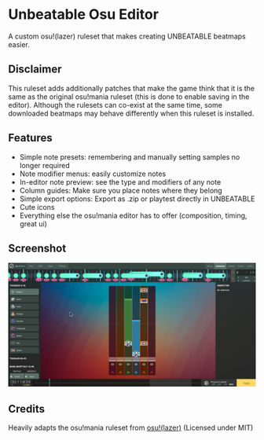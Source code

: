 # Unbeatable Osu Editor

A custom osu!(lazer) ruleset that makes creating UNBEATABLE beatmaps easier.

## Disclaimer

This ruleset adds additionally patches that make the game think that it is the same as the original osu!mania ruleset (this is done to enable saving in the editor). Although the rulesets can co-exist at the same time, some downloaded beatmaps may behave differently when this ruleset is installed.

## Features

- Simple note presets: remembering and manually setting samples no longer required
- Note modifier menus: easily customize notes
- In-editor note preview: see the type and modifiers of any note
- Column guides: Make sure you place notes where they belong
- Simple export options: Export as .zip or playtest directly in UNBEATABLE
- Cute icons
- Everything else the osu!mania editor has to offer (composition, timing, great ui)

## Screenshot

![alt text](images/screenshot.png)

## Credits

Heavily adapts the osu!mania ruleset from [osu!(lazer)](https://github.com/ppy/osu) (Licensed under MIT)
